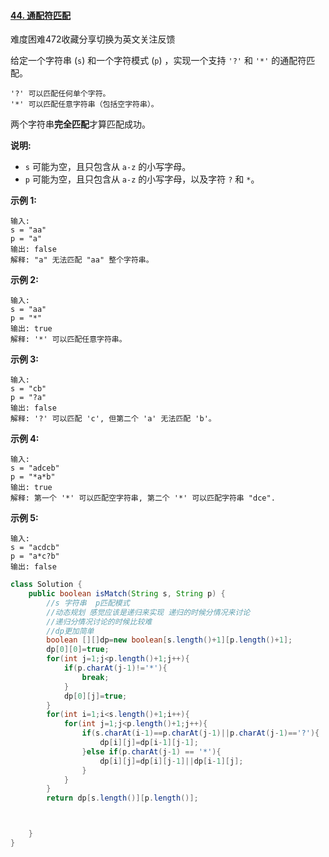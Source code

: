 #### [44. 通配符匹配](https://leetcode-cn.com/problems/wildcard-matching/)

难度困难472收藏分享切换为英文关注反馈

给定一个字符串 (`s`) 和一个字符模式 (`p`) ，实现一个支持 `'?'` 和 `'*'` 的通配符匹配。

```
'?' 可以匹配任何单个字符。
'*' 可以匹配任意字符串（包括空字符串）。
```

两个字符串**完全匹配**才算匹配成功。

**说明:**

- `s` 可能为空，且只包含从 `a-z` 的小写字母。
- `p` 可能为空，且只包含从 `a-z` 的小写字母，以及字符 `?` 和 `*`。

**示例 1:**

```
输入:
s = "aa"
p = "a"
输出: false
解释: "a" 无法匹配 "aa" 整个字符串。
```

**示例 2:**

```
输入:
s = "aa"
p = "*"
输出: true
解释: '*' 可以匹配任意字符串。
```

**示例 3:**

```
输入:
s = "cb"
p = "?a"
输出: false
解释: '?' 可以匹配 'c', 但第二个 'a' 无法匹配 'b'。
```

**示例 4:**

```
输入:
s = "adceb"
p = "*a*b"
输出: true
解释: 第一个 '*' 可以匹配空字符串, 第二个 '*' 可以匹配字符串 "dce".
```

**示例 5:**

```
输入:
s = "acdcb"
p = "a*c?b"
输出: false
```



```java
class Solution {
    public boolean isMatch(String s, String p) {
        //s 字符串  p匹配模式
        //动态规划 感觉应该是递归来实现 递归的时候分情况来讨论
        //递归分情况讨论的时候比较难  
        //dp更加简单
        boolean [][]dp=new boolean[s.length()+1][p.length()+1];
        dp[0][0]=true;
        for(int j=1;j<p.length()+1;j++){
            if(p.charAt(j-1)!='*'){
                break;
            }
            dp[0][j]=true;
        }
        for(int i=1;i<s.length()+1;i++){
            for(int j=1;j<p.length()+1;j++){
                if(s.charAt(i-1)==p.charAt(j-1)||p.charAt(j-1)=='?'){
                    dp[i][j]=dp[i-1][j-1];
                }else if(p.charAt(j-1) == '*'){
                    dp[i][j]=dp[i][j-1]||dp[i-1][j];
                }
            }
        }
        return dp[s.length()][p.length()];



    }
}
```



